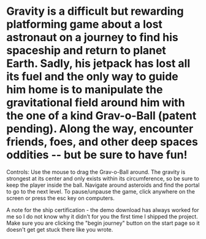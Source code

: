 # Gravity is a difficult but rewarding platforming game about a lost astronaut on a journey to find his spaceship and return to planet Earth. Sadly, his jetpack has lost all its fuel and the only way to guide him home is to manipulate the gravitational field around him with the one of a kind Grav-o-Ball (patent pending). Along the way, encounter friends, foes, and other deep spaces oddities -- but be sure to have fun! 

Controls: Use the mouse to drag the Grav-o-Ball around. The gravity is strongest at its center and only exists within its circumference, so be sure to keep the player inside the ball. Navigate around asteroids and find the portal to go to the next level. To pause/unpause the game, click anywhere on the screen or press the esc key on computers.

A note for the ship certification - the demo download has always worked for me so I do not know why it didn't for you the first time I shipped the project. Make sure you are clicking the "begin journey" button on the start page so it doesn't get get stuck there like you wrote.
